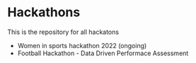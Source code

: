 # Hackathons

This is the repository for all hackatons

- Women in sports hackathon 2022 (ongoing)
- Football Hackathon - Data Driven Performace Assessment

